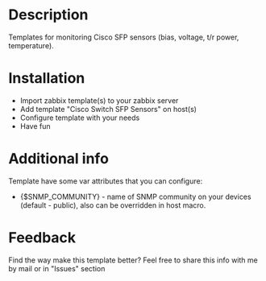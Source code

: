 # Description
Templates for monitoring Cisco SFP sensors (bias, voltage, t/r power, temperature).

# Installation
- Import zabbix template(s) to your zabbix server
- Add template "Cisco Switch SFP Sensors" on host(s)
- Configure template with your needs
- Have fun

# Additional info
Template have some var attributes that you can configure:
- {$SNMP_COMMUNITY} - name of SNMP community on your devices (default - public), also can be overridden in host macro.

# Feedback
Find the way make this template better? Feel free to share this info with me by mail or in "Issues" section
